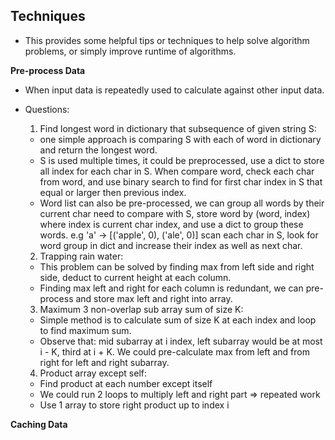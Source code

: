 ## Techniques
- This provides some helpful tips or techniques to help solve algorithm
problems, or simply improve runtime of algorithms.


**Pre-process Data**
- When input data is repeatedly used to calculate against other input data.
- Questions:
  1. Find longest word in dictionary that subsequence of given string S:
    - one simple approach is comparing S with each of word in dictionary and
    return the longest word.
    - S is used multiple times, it could be preprocessed, use a dict to store
    all index for each char in S. When compare word, check each char from word,
    and use binary search to find for first char index in S that equal or larger
    then previous index.
    - Word list can also be pre-processed, we can group all words by their current
    char need to compare with S, store word by (word, index) where index is current
    char index, and use a dict to group these words. e.g 'a' -> [('apple', 0), ('ale', 0)]
    scan each char in S, look for word group in dict and increase their index as
    well as next char.

  2. Trapping rain water:
    - This problem can be solved by finding max from left side and right side,
    deduct to current height at each column.
    - Finding max left and right for each column is redundant, we can pre-process
    and store max left and right into array.

  3. Maximum 3 non-overlap sub array sum of size K:
    - Simple method is to calculate sum of size K at each index and loop to find
    maximum sum.
    - Observe that: mid subarray at i index, left subarray would be at most
    i - K, third at i + K. We could pre-calculate max from left and from right for left
    and right subarray.

  4. Product array except self:
    - Find product at each number except itself
    - We could run 2 loops to multiply left and right part => repeated work
    - Use 1 array to store right product up to index i

**Caching Data**
